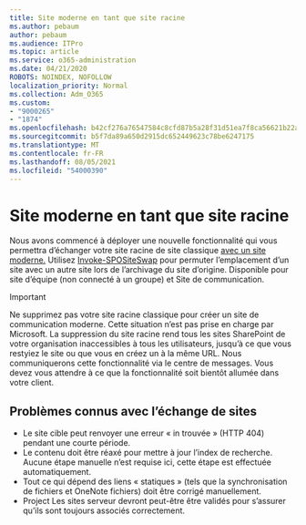 ```yaml
---
title: Site moderne en tant que site racine
ms.author: pebaum
author: pebaum
ms.audience: ITPro
ms.topic: article
ms.service: o365-administration
ms.date: 04/21/2020
ROBOTS: NOINDEX, NOFOLLOW
localization_priority: Normal
ms.collection: Adm_O365
ms.custom:
- "9000265"
- "1874"
ms.openlocfilehash: b42cf276a76547584c8cfd87b5a28f31d51ea7f8ca56621b22aeef01e4613ce6
ms.sourcegitcommit: b5f7da89a650d2915dc652449623c78be6247175
ms.translationtype: MT
ms.contentlocale: fr-FR
ms.lasthandoff: 08/05/2021
ms.locfileid: "54000390"
---
```

# <a name="modern-site-as-root-site"></a>Site moderne en tant que site racine

Nous avons commencé à déployer une nouvelle fonctionnalité qui vous permettra d’échanger votre site racine de site classique [avec un site moderne.](https://docs.microsoft.com/sharepoint/modern-root-site) Utilisez [Invoke-SPOSiteSwap](https://docs.microsoft.com/powershell/module/sharepoint-online/invoke-spositeswap?view=sharepoint-ps) pour permuter l’emplacement d’un site avec un autre site lors de l’archivage du site d’origine. Disponible pour site d’équipe (non connecté à un groupe) et Site de communication.

>[!Important]
> Ne supprimez pas votre site racine classique pour créer un site de communication moderne. Cette situation n’est pas prise en charge par Microsoft. La suppression du site racine rend tous les sites SharePoint de votre organisation inaccessibles à tous les utilisateurs, jusqu’à ce que vous restyiez le site ou que vous en créez un à la même URL. Nous communiquerons cette fonctionnalité via le centre de messages. Vous devez vous attendre à ce que la fonctionnalité soit bientôt allumée dans votre client.

## <a name="known-issues-with-swapping-sites"></a>Problèmes connus avec l’échange de sites
- Le site cible peut renvoyer une erreur « in trouvée » (HTTP 404) pendant une courte période.
- Le contenu doit être réaxé pour mettre à jour l’index de recherche. Aucune étape manuelle n’est requise ici, cette étape est effectuée automatiquement.
- Tout ce qui dépend des liens « statiques » (tels que la synchronisation de fichiers et OneNote fichiers) doit être corrigé manuellement.
- Project Les sites serveur devront peut-être être validés pour s’assurer qu’ils sont toujours associés correctement. 

